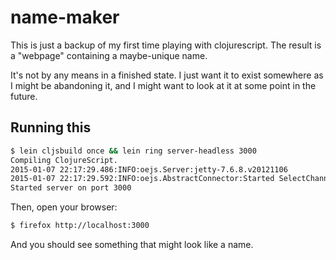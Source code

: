 # name-maker

This is just a backup of my first time playing with clojurescript.  The result
is a "webpage" containing a maybe-unique name.

It's not by any means in a finished state.  I just want it to exist somewhere
as I might be abandoning it, and I might want to look at it at some point in
the future.

## Running this

```bash
$ lein cljsbuild once && lein ring server-headless 3000
Compiling ClojureScript.
2015-01-07 22:17:29.486:INFO:oejs.Server:jetty-7.6.8.v20121106
2015-01-07 22:17:29.592:INFO:oejs.AbstractConnector:Started SelectChannelConnector@0.0.0.0:3000
Started server on port 3000
```

Then, open your browser:

```bash
$ firefox http://localhost:3000
```

And you should see something that might look like a name.
